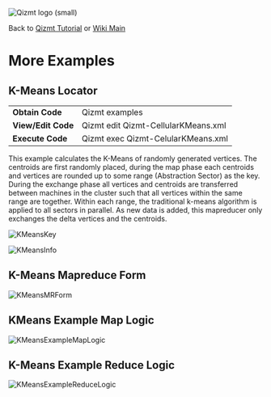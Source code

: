 <a href='Hidden comment: Image:'></a><img src='http://qizmt.googlecode.com/svn/wiki/images/Qizmt_logo_small.png' alt='Qizmt logo (small)' />

Back to <a href='Hidden comment: Link:'></a>[Qizmt Tutorial](MySpaceQizmtTutorial.md) or <a href='Hidden comment: Link:'></a>[Wiki Main](Main.md)



# More Examples #


## K-Means Locator ##
<table>
<tr><td> <b>Obtain Code</b> </td> <td> Qizmt examples </td></tr>
<tr><td>  <b>View/Edit Code</b> </td> <td> Qizmt edit Qizmt-CellularKMeans.xml </td></tr>
<tr><td>  <b>Execute Code</b> </td> <td> Qizmt exec Qizmt-CelularKMeans.xml </td></tr>
</table>

This example calculates the K-Means of randomly generated vertices. The centroids are first randomly placed, during the map phase each centroids and vertices are rounded up to some range (Abstraction Sector) as the key. During the exchange phase all vertices and centroids are transferred between machines in the cluster such that all vertices within the same range are together. Within each range, the traditional k-means algorithm is applied to all sectors in parallel. As new data is added, this mapreducer only exchanges the delta vertices and the centroids.

<a href='Hidden comment: Image:'></a><img src='http://qizmt.googlecode.com/svn/wiki/images/Qizmt_KMeansKey.png' alt='KMeansKey' />


<a href='Hidden comment: Image:'></a><img src='http://qizmt.googlecode.com/svn/wiki/images/Qizmt_KMeansInfo.png' alt='KMeansInfo' />


## K-Means Mapreduce Form ##

<a href='Hidden comment: Image:'></a><img src='http://qizmt.googlecode.com/svn/wiki/images/Qizmt_KMeansMRForm.png' alt='KMeansMRForm' />


## KMeans Example Map Logic ##

<a href='Hidden comment: Image:'></a><img src='http://qizmt.googlecode.com/svn/wiki/images/Qizmt_KMeansExampleMapLogic.png' alt='KMeansExampleMapLogic' />


## K-Means Example Reduce Logic ##

<a href='Hidden comment: Image:'></a><img src='http://qizmt.googlecode.com/svn/wiki/images/Qizmt_KMeansExampleReduceLogic.png' alt='KMeansExampleReduceLogic' />
